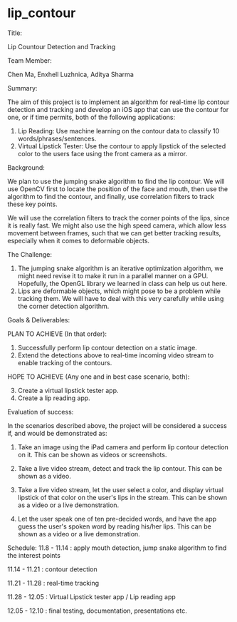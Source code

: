 # lip_contour

Title: 

Lip Countour Detection and Tracking

Team Member: 

Chen Ma, Enxhell Luzhnica, Aditya Sharma

Summary: 

The aim of this project is to implement an algorithm for real-time lip contour detection and tracking and develop an iOS app that can use the contour for one, or if time permits, both of the following applications:

1. Lip Reading: Use machine learning on the contour data to classify 10 words/phrases/sentences.
2. Virtual Lipstick Tester: Use the contour to apply lipstick of the selected color to the users face using the front camera as a mirror.

Background: 

We plan to use the jumping snake algorithm to find the lip contour. We will use OpenCV first to locate the position of the face and mouth, then use the algorithm to find the contour, and finally, use correlation filters to track these key points. 

We will use the correlation filters to track the corner points of the lips, since it is really fast.
We might also use the high speed camera, which allow less movement between frames, such that we can get better tracking results, especially when it comes to deformable objects.

The Challenge: 

1. The jumping snake algorithm is an iterative optimization algorithm, we might need revise it to make it run in a parallel manner on a GPU. Hopefully, the OpenGL library we learned in class can help us out here.
2. Lips are deformable objects, which might pose to be a problem while tracking them. We will have to deal with this very carefully while using the corner detection algorithm.

Goals & Deliverables:

PLAN TO ACHIEVE (In that order):

1. Successfully perform lip contour detection on a static image.
2. Extend the detections above to real-time incoming video stream to enable tracking of the contours.

HOPE TO ACHIEVE (Any one and in best case scenario, both):

3. Create a virtual lipstick tester app.
4. Create a lip reading app.

Evaluation of success:

In the scenarios described above, the project will be considered a success if, and would be demonstrated as:
1. Take an image using the iPad camera and perform lip contour detection on it. This can be shown as videos or screenshots.

2. Take a live video stream, detect and track the lip contour. This can be shown as a video.

3. Take a live video stream, let the user select a color, and display virtual lipstick of that color on the user's lips in the stream. This can be shown as a video or a live demonstration.

4. Let the user speak one of ten pre-decided words, and have the app guess the user's spoken word by reading his/her lips. This can be shown as a video or a live demonstration.


Schedule:
11.8 - 11.14 : apply mouth detection, jump snake algorithm to find the interest points

11.14 - 11.21 : contour detection

11.21 - 11.28 : real-time tracking

11.28 - 12.05 : Virtual Lipstick tester app / Lip reading app

12.05 - 12.10 : final testing, documentation, presentations etc.

